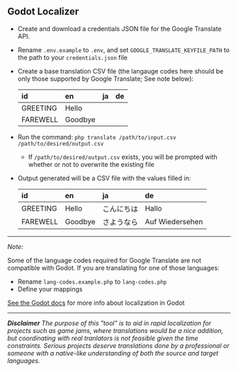 ## Godot Localizer
 

- Create and download a credentials JSON file for the Google Translate API.
- Rename `.env.example` to `.env`, and set `GOOGLE_TRANSLATE_KEYFILE_PATH` to the path to your `credentials.json` file
- Create a base translation CSV file (the langauge codes here should be only those supported by Google Translate; See note below):

  | id       | en      | ja  | de  |
  | :------- | :------ | :-- | :-- |
  | GREETING | Hello   |     |     |
  | FAREWELL | Goodbye |     |     |

- Run the command: `php translate /path/to/input.csv /path/to/desired/output.csv`

  - If `/path/to/desired/output.csv` exists, you will be prompted with whether or not to overwrite the existing file

- Output generated will be a CSV file with the values filled in:

  | id       | en      | ja         | de              |
  | :------- | :------ | :--------- | :-------------- |
  | GREETING | Hello   | こんにちは | Hallo           |
  | FAREWELL | Goodbye | さようなら | Auf Wiedersehen |

---

_Note:_

Some of the language codes required for Google Translate are not compatible with Godot. If you are translating for one of those languages:

- Rename `lang-codes.example.php` to `lang-codes.php`
- Define your mappings


[See the Godot docs](https://docs.godotengine.org/en/latest/getting_started/workflow/assets/importing_translations.html#doc-importing-translations) for more info about localization in Godot

---

_**Disclaimer**
The purpose of this "tool" is to aid in rapid localization for projects such as game jams, where translations would be a nice addition, but coordinating with real tranlators is not feasible given the time constraints. Serious projects deserve translations done by a professional or someone with a native-like understanding of both the source and target languages._
